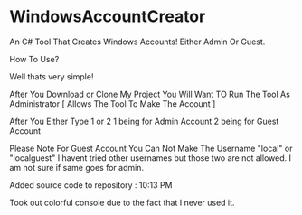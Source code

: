 # WindowsAccountCreator
An C# Tool That Creates Windows Accounts! Either Admin Or Guest.


   How To Use?         
        
Well thats very simple! 

After You Download or Clone My Project You Will Want TO Run The Tool As Administrator [ Allows The Tool To Make The Account ] 

After You Either Type 1 or 2 
1 being for Admin Account
2 being for Guest Account

Please Note For Guest Account 
You Can Not Make The Username "local" or "localguest" I havent tried other usernames but those two are not allowed. I am not sure if same goes for admin.



Added source code to repository : 10:13 PM


Took out colorful console due to the fact that I never used it.
